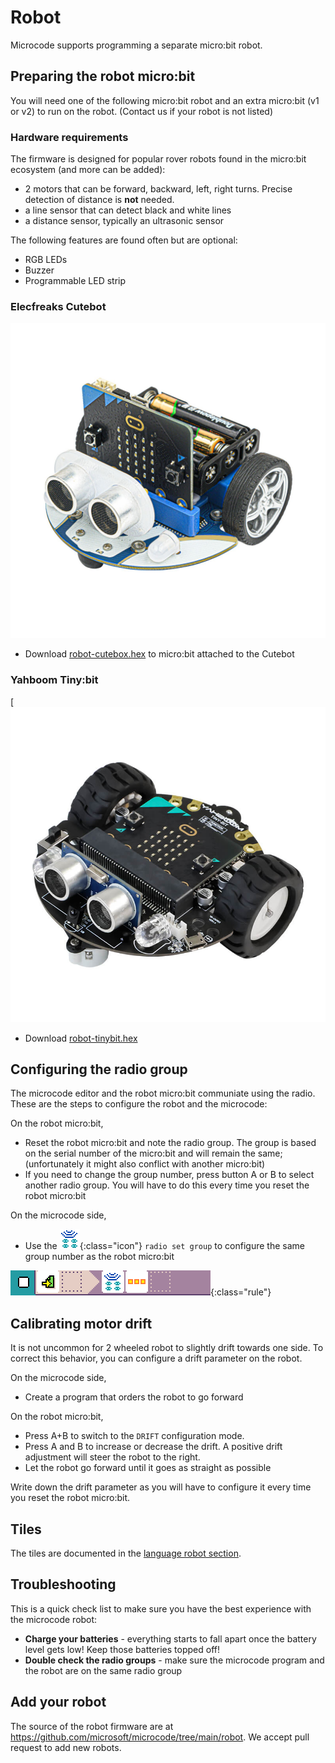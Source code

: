 # Robot

Microcode supports programming a separate micro:bit robot.

## Preparing the robot micro:bit

You will need one of the following micro:bit robot and an extra micro:bit (v1 or v2) to run on the robot. (Contact us if your robot is not listed)

### Hardware requirements

The firmware is designed for popular rover robots found in the micro:bit ecosystem
(and more can be added):

-   2 motors that can be forward, backward, left, right turns. Precise detection of distance is **not** needed.
-   a line sensor that can detect black and white lines
-   a distance sensor, typically an ultrasonic sensor

The following features are found often but are optional:

-   RGB LEDs
-   Buzzer
-   Programmable LED strip

### Elecfreaks Cutebot

[![Photograph of the Cutebot](./images/cutebot.jpeg)](https://www.elecfreaks.com/micro-bit-smart-cutebot.html)

-   Download [robot-cutebox.hex](https://microsoft.github.io/microcode/assets/robot-cutebox.hex) to micro:bit attached to the Cutebot

### Yahboom Tiny:bit

[![Photograph of the Tiny:bit](./images/tinybit.jpeg)

-   Download [robot-tinybit.hex](https://microsoft.github.io/microcode/assets/robot-tinybit.hex)

## Configuring the radio group

The microcode editor and the robot micro:bit communiate using the radio. These are the steps to configure the robot and the microcode:

On the robot micro:bit,

-   Reset the robot micro:bit and note the radio group. The group is based on the serial number of the micro:bit and will remain the same; (unfortunately it might also conflict with another micro:bit)
-   If you need to change the group number, press button A or B to select another radio group. You will have to do this every time you reset the robot micro:bit

On the microcode side,

-   Use the ![radio set group](./images/generated/icon_A6A.png){:class="icon"} `radio set group` to configure the same group number as the robot micro:bit

![setting radio group 3 on page start](./images/generated/sample_robot_shake_page_1_rule_1.png){:class="rule"}

## Calibrating motor drift

It is not uncommon for 2 wheeled robot to slightly drift towards one side. To correct this behavior, you can configure a drift parameter on the robot.

On the microcode side,

-   Create a program that orders the robot to go forward

On the robot micro:bit,

-   Press A+B to switch to the `DRIFT` configuration mode.
-   Press A and B to increase or decrease the drift. A positive drift adjustment will steer the robot to the right.
-   Let the robot go forward until it goes as straight as possible

Write down the drift parameter as you will have to configure it every time you reset the robot micro:bit.

## Tiles

The tiles are documented
in the [language robot section](./language#robot).

## Troubleshooting

This is a quick check list to make sure you have the best experience with the microcode robot:

-   **Charge your batteries** - everything starts to fall apart once the battery level gets low! Keep those batteries topped off!
-   **Double check the radio groups** - make sure the microcode program and the robot are on the same radio group

## Add your robot

The source of the robot firmware are at https://github.com/microsoft/microcode/tree/main/robot. We accept pull request to add new robots.
